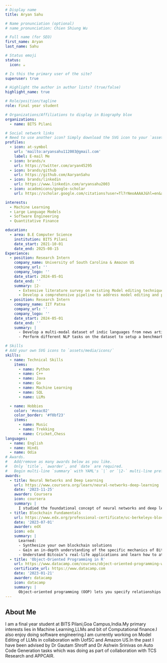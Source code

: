 ```yaml
---
# Display name
title: Aryan Sahu

# Name pronunciation (optional)
# name_pronunciation: Chien Shiung Wu

# Full name (for SEO)
first_name: Aryan
last_name: Sahu

# Status emoji
status:
  icon: ☕️

# Is this the primary user of the site?
superuser: true

# Highlight the author in author lists? (true/false)
highlight_name: true

# Role/position/tagline
role: Final year student 

# Organizations/Affiliations to display in Biography blox
organizations:
  - name: BITS Pilani

# Social network links
# Need to use another icon? Simply download the SVG icon to your `assets/media/icons/` folder.
profiles:
  - icon: at-symbol
    url: 'mailto:aryansahu112003@gmail.com'
    label: E-mail Me
  - icon: brands/x
    url: https://twitter.com/aryan45295
  - icon: brands/github
    url: https://github.com/AaryanSahu
  - icon: brands/linkedin
    url: https://www.linkedin.com/aryansahu2003
  - icon: academicons/google-scholar
    url: https://scholar.google.com/citations?user=Tl7rNeoAAAAJ&hl=en&authuser=3

interests:
  - Machine Learning
  - Large Language Models
  - Software Engineering
  - Quantitative Finance

education:
  - area: B.E Computer Science
    institution: BITS Pilani
    date_start: 2021-10-01
    date_end: 2025-08-15
Experience:
  - position: Research Intern
    company_name: University of South Carolina & Amazon US
    company_url: ''
    company_logo: ''
    date_start: 2024-05-01
    date_end: ''
    summary: |2-
      - Extensive literature survey on existing Model editing techniques.
      - Develop a comprehensive pipeline to address model editing and propose new model editing techniques.
  - position: Research Intern
    company_name: IIT Patna
    company_url: ''
    company_logo: ''
    date_start: 2024-05-01
    date_end: ''
    summary: |
      - Develop a multi-modal dataset of indic languages from news articles.
      - Perform different NLP tasks on the dataset to setup a benchmark for indic languages.

# Skills
# Add your own SVG icons to `assets/media/icons/`
skills:
  - name: Technical Skills
    items:
      - name: Python
      - name: C++
      - name: Java
      - name: Go   
      - name: Machine Learning
      - name: SQL
      - name: LLMs

  - name: Hobbies
    color: '#eeac02'
    color_border: '#f0bf23'
    items:
      - name: Music
      - name: Trekking
      - name: Cricket,Chess
languages:
  - name: English
  - name: Hindi
  - name: Odia
# Awards.
#   Add/remove as many awards below as you like.
#   Only `title`, `awarder`, and `date` are required.
#   Begin multi-line `summary` with YAML's `|` or `|2-` multi-line prefix and indent 2 spaces below.
awards:
  - title: Neural Networks and Deep Learning
    url: https://www.coursera.org/learn/neural-networks-deep-learning
    date: '2023-11-25'
    awarder: Coursera
    icon: coursera
    summary: |
      I studied the foundational concept of neural networks and deep learning. By the end, I was familiar with the significant technological trends driving the rise of deep learning; build, train, and apply fully connected deep neural networks; implement efficient (vectorized) neural networks; identify key parameters in a neural network’s architecture; and apply deep learning to your own applications.
  - title: Blockchain Fundamentals
    url: https://www.edx.org/professional-certificate/uc-berkeleyx-blockchain-fundamentals
    date: '2023-07-01'
    awarder: edX
    icon: edx
    summary: |
      Learned:
      - Synthesize your own blockchain solutions
      - Gain an in-depth understanding of the specific mechanics of Bitcoin
      - Understand Bitcoin’s real-life applications and learn how to attack and destroy Bitcoin, Ethereum, smart contracts and Dapps, and alternatives to Bitcoin’s Proof-of-Work consensus algorithm
  - title: 'Object-Oriented Programming in R'
    url: https://www.datacamp.com/courses/object-oriented-programming-with-s3-and-r6-in-r
    certificate_url: https://www.datacamp.com
    date: '2023-01-21'
    awarder: datacamp
    icon: datacamp
    summary: |
      Object-oriented programming (OOP) lets you specify relationships between functions and the objects that they can act on, helping you manage complexity in your code. This is an intermediate level course, providing an introduction to OOP, using the S3 and R6 systems. S3 is a great day-to-day R programming tool that simplifies some of the functions that you write. R6 is especially useful for industry-specific analyses, working with web APIs, and building GUIs.
---
```


## About Me
I am a final year student at BITS Pilani,Goa Campus,India.My primary interests lies in Machine Learning,LLMs and bit of Computational finance.I also enjoy doing software engineering.I am currently working on Model Editing of LLMs in collaboration with UofSC and Amazon US.In the past I have been advised by Dr Gautam Shroff and Dr Ashwin Srinivas on Auto Code Generation tasks which was doing as part of collaboration with TCS Research and APPCAIR.
